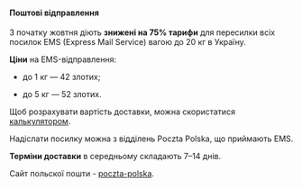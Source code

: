 #### Поштові відправлення

З початку жовтня діють **знижені на 75% тарифи** для пересилки всіх посилок EMS (Express Mail Service) вагою до 20 кг в Україну.


**Ціни** на EMS-відправлення:

- до 1 кг — 42 злотих;

- до 5 кг — 52 злотих. 

<section type="tip">

Щоб розрахувати вартість доставки, можна скористатися [калькулятором](https://cennik.poczta-polska.pl/usluga,zagraniczny_ems_przesylki_kurierskie.html).

</section>

Надіслати посилку можна з відділень Poczta Polska, що приймають EMS.

**Терміни доставки** в середньому складають 7–14 днів.

Сайт польскої пошти - [poczta-polska](https://www.poczta-polska.pl/).